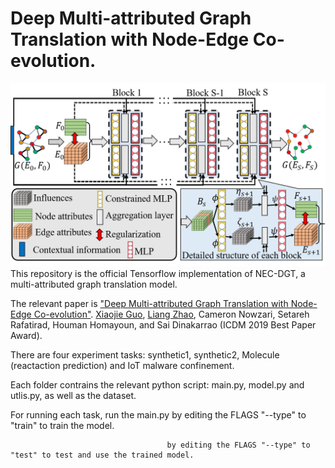 # Deep Multi-attributed Graph Translation with Node-Edge Co-evolution.
![image_text](images/NEC-DGT.png)
This repository is the official Tensorflow implementation of NEC-DGT, a multi-attributed graph translation model.

The relevant paper is ["Deep Multi-attributed Graph Translation with Node-Edge Co-evolution"](http://mason.gmu.edu/~lzhao9/materials/papers/ICDM_2019_NEC_DGT-final.pdf).
[Xiaojie Guo](https://sites.google.com/view/xiaojie-guo-personal-site), [Liang Zhao](http://mason.gmu.edu/~lzhao9/), Cameron Nowzari, Setareh Rafatirad, Houman Homayoun, and Sai Dinakarrao (ICDM 2019 Best Paper Award).



There are four experiment tasks: synthetic1, synthetic2, Molecule (reactaction prediction) and IoT malware confinement.


Each folder contrains the relevant python script: main.py, model.py and utlis.py, as well as the dataset.


For running each task, run the main.py by editing the FLAGS "--type" to "train" to train the model.

                                       by editing the FLAGS "--type" to "test" to test and use the trained model.
